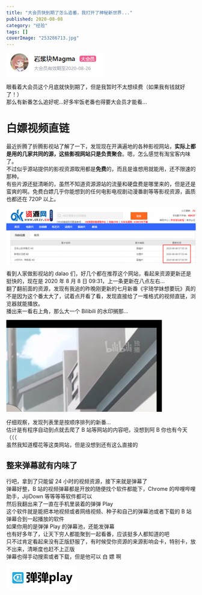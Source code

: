 ```yaml
---
title: "大会员快到期了怎么追番，我打开了神秘新世界..."
published: 2020-08-08
category: "经验"
tags: []
coverImage: "253286713.jpg"
---
```


![](images/a4a9r4.png)

眼看着大会员这个月底就快到期了，但是我暂时不太想续费（如果我有钱就好了！）  
那么有新番怎么追好呢...好多牢饭老番也得要大会员才能看...

# 白嫖视频直链

最近折腾了折腾影视站了解了一下，发现现在开满遍地的各种影视网站，**实际上都是用的几家共同的源，这些影视网站只是负责聚合**。嗯，怎么感觉有淘宝客内味了。  
不过似乎源站提供的影视资源取用都是**免费**的，而且是谁想用就能用，还不限速的那种。  
有些片源还挺清晰的，虽然不知道资源源站的流量和硬盘费是哪里来的，但是还是蛮爽的啊。免费白嫖几乎你能想到的任何电影电视剧动漫番剧等等影视资源，画质也都还在 720P 以上。

![](images/a40wee.png)

看到人家做影视站的 dalao 们，好几个都在推荐这个网站，看起来资源更新还是挺快的，现在是 2020 年 8 月 8 日 09:31，上一条更新在八点左右...  
翻了翻前面的资源，发现有我追的昨晚刚更新的七月新番《宇琦学妹想要玩》真的不是因为这个番太大了，试着点开看了看，发现直接给了一堆格式的视频直链，浏览器就能播放。  
播出来一看右上角，那么大一个 Bilibili 的水印搁那...

![](images/a4DxR1.png)

仔细观察，发现列表里是按顺序排列的新番...  
估计是有程序自动到点就去爬了 B 站等网站的内容吧，没想到阿 B 你也有今天（（（  
虽然我知道樱花等这类网站，但是没想到还有这么直接的

## 整来弹幕就有内味了

行吧，拿到了只能留 24 小时的视频资源，接下来就是弹幕了  
弹幕好整，B 站的视频弹幕都是开放的随便找个软件都能下，Chrome 的哔哩哔哩助手，JijiDown 等等等等软件都可以  
然后我翻出来了一直在手机里装着的弹弹 Play  
这个软件就是能把本地视频或者网络视频、种子和自己的弹幕池或者下载的 B 站弹幕合到一起播放的软件  
如果你用的是弹弹 Play 的弹幕池，还能发弹幕  
也有好多年了，让天下穷人都能聚到一起看番，应该挺多人都知道的吧  
只不过肯定看起来没有正版舒服了，有时候受你资源的来源影响会卡，特别卡，放不出来，清晰度也赶不上正版  
弹幕也得手动搜索或者下载，但是他可以 白 嫖 啊  
[](https://s1.ax1x.com/2020/08/08/a4g8xA.png)

![a4g8xA.png](images/a4g8xA.png)

